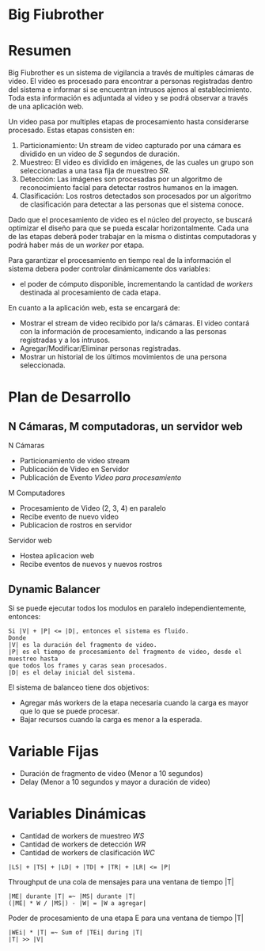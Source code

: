 # Big Fiubrother

# Resumen

Big Fiubrother es un sistema de vigilancia a través de multiples cámaras de
video. El video es procesado para encontrar a personas registradas dentro del
sistema e informar si se encuentran intrusos ajenos al establecimiento. Toda
esta información es adjuntada al video y se podrá observar a través de una
aplicación web.

Un video pasa por multiples etapas de procesamiento hasta considerarse
procesado. Estas etapas consisten en:
1. Particionamiento: Un stream de video capturado por una cámara es dividido 
en un video de _S_ segundos de duración.
2. Muestreo: El video es dividido en imágenes, de las cuales un grupo son
seleccionadas a una tasa fija de muestreo _SR_.
3. Detección: Las imágenes son procesadas por un algoritmo de reconocimiento
facial para detectar rostros humanos en la imagen.
4. Clasificación: Los rostros detectados son procesados por un algoritmo de 
clasificación para detectar a las personas que el sistema conoce.

Dado que el procesamiento de video es el núcleo del proyecto, se buscará optimizar el
diseño para que se pueda escalar horizontalmente. Cada una de las etapas deberá poder
trabajar en la misma o distintas computadoras y podrá haber más de un _worker_ por etapa.

Para garantizar el procesamiento en tiempo real de la información el sistema debera poder
controlar dinámicamente dos variables:
 - el poder de cómputo disponible, incrementando la cantidad de _workers_ destinada al procesamiento
de cada etapa.


En cuanto a la aplicación web, esta se encargará de:
 - Mostrar el stream de video recibido por la/s cámaras. El video contará con
la información de procesamiento, indicando a las personas registradas y a los
intrusos.
 - Agregar/Modificar/Eliminar personas registradas.
 - Mostrar un historial de los últimos movimientos de una persona seleccionada.


# Plan de Desarrollo

## N Cámaras, M computadoras, un servidor web

N Cámaras
- Particionamiento de video stream
- Publicación de Video en Servidor
- Publicación de Evento _Video para procesamiento_

M Computadores
- Procesamiento de Video (2, 3, 4) en paralelo
- Recibe evento de nuevo video
- Publicacion de rostros en servidor

Servidor web
- Hostea aplicacion web
- Recibe eventos de nuevos y nuevos rostros

## Dynamic Balancer

Si se puede ejecutar todos los modulos en paralelo independientemente, entonces:

```
Si |V| + |P| <= |D|, entonces el sistema es fluido.
Donde
|V| es la duración del fragmento de video.
|P| es el tiempo de procesamiento del fragmento de video, desde el muestreo hasta
que todos los frames y caras sean procesados.
|D| es el delay inicial del sistema.
```

El sistema de balanceo tiene dos objetivos:
- Agregar más workers de la etapa necesaria cuando la carga es mayor que lo que se
puede procesar.
- Bajar recursos cuando la carga es menor a la esperada.

# Variable Fijas

- Duración de fragmento de video (Menor a 10 segundos)
- Delay (Menor a 10 segundos y mayor a duración de video)


# Variables Dinámicas

- Cantidad de workers de muestreo _WS_
- Cantidad de workers de detección _WR_
- Cantidad de workers de clasificación _WC_

```
|LS| + |TS| + |LD| + |TD| + |TR| + |LR| <= |P|
```

Throughput de una cola de mensajes para una ventana de tiempo |T|
```
|ME| durante |T| =~ |MS| durante |T|
(|ME| * W / |MS|) - |W| = |W a agregar|
```


Poder de procesamiento de una etapa E para una ventana de tiempo |T|
```
|WEi| * |T| =~ Sum of |TEi| during |T|
|T| >> |V|
```
